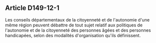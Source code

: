 ## Article D149-12-1


Les conseils départementaux de la citoyenneté et de l'autonomie d'une même région peuvent débattre de
tout sujet relatif aux politiques de l'autonomie et de la citoyenneté des personnes âgées et des personnes
handicapées, selon des modalités d'organisation qu'ils définissent.

